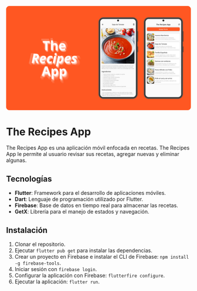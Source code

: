 <img src="./assets/TheRecipesApp%20-%20Presentation.png" alt="TheRecipesApp">

# The Recipes App

The Recipes App es una aplicación móvil enfocada en recetas. The Recipes App le permite al usuario revisar sus recetas,
agregar nuevas y eliminar algunas.

## Tecnologías

- **Flutter**: Framework para el desarrollo de aplicaciones móviles.
- **Dart**: Lenguaje de programación utilizado por Flutter.
- **Firebase**: Base de datos en tiempo real para almacenar las recetas.
- **GetX**: Librería para el manejo de estados y navegación.

## Instalación

1. Clonar el repositorio.
2. Ejecutar `flutter pub get` para instalar las dependencias.
3. Crear un proyecto en Firebase e instalar el CLI de Firebase: `npm install -g firebase-tools`.
4. Iniciar sesión con `firebase login`.
5. Configurar la aplicación con Firebase: `flutterfire configure`.
6. Ejecutar la aplicación: `flutter run`.
